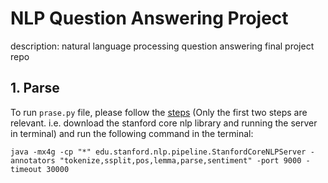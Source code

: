 # NLP Question Answering Project

description: natural language processing question answering final project repo

## 1. Parse
To run `prase.py` file, please follow the [steps](https://www.khalidalnajjar.com/setup-use-stanford-corenlp-server-python/) (Only the first two steps are relevant. i.e. download the stanford core nlp library and running the server in terminal) and run the following command in the terminal: 

```java -mx4g -cp "*" edu.stanford.nlp.pipeline.StanfordCoreNLPServer -annotators "tokenize,ssplit,pos,lemma,parse,sentiment" -port 9000 -timeout 30000```



